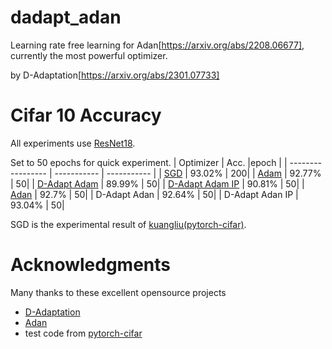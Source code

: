 # dadapt_adan
Learning rate free learning for Adan[https://arxiv.org/abs/2208.06677], currently the most powerful optimizer. 

by D-Adaptation[https://arxiv.org/abs/2301.07733]
# Cifar 10 Accuracy
All experiments use [ResNet18](https://arxiv.org/abs/1512.03385).

Set to 50 epochs for quick experiment.
| Optimizer | Acc.        |epoch |
| ----------------- | ----------- | ----------- |
| [SGD](http://www.cs.toronto.edu/~hinton/absps/momentum.pdf)              | 93.02% | 200|
| [Adam](https://arxiv.org/abs/1412.6980)              | 92.77% | 50|
| [D-Adapt Adam](https://arxiv.org/abs/2301.07733)              | 89.99% | 50|
| [D-Adapt Adam IP](https://arxiv.org/abs/2301.07733)              | 90.81% | 50|
| [Adan](https://arxiv.org/abs/2208.06677)              | 92.7% | 50|
| D-Adapt Adan              | 92.64% | 50|
| D-Adapt Adan IP             | 93.04% | 50|

SGD is the experimental result of [kuangliu(pytorch-cifar)](https://github.com/kuangliu/pytorch-cifar).
# Acknowledgments
Many thanks to these excellent opensource projects
* [D-Adaptation](https://github.com/facebookresearch/dadaptation)
* [Adan](https://github.com/sail-sg/Adan)
* test code from [pytorch-cifar](https://github.com/kuangliu/pytorch-cifar)
